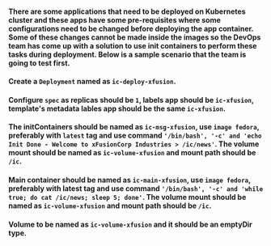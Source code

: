 #### There are some applications that need to be deployed on Kubernetes cluster and these apps have some pre-requisites where some configurations need to be changed before deploying the app container. Some of these changes cannot be made inside the images so the DevOps team has come up with a solution to use init containers to perform these tasks during deployment. Below is a sample scenario that the team is going to test first.

#### Create a ```Deployment``` named as ```ic-deploy-xfusion```.

#### Configure ```spec``` as replicas should be ```1```, labels app should be ```ic-xfusion```, template's metadata lables app should be the same ```ic-xfusion```.

#### The initContainers should be named as ```ic-msg-xfusion```, use ```image fedora```, preferably with ```latest``` tag and use command ```'/bin/bash', '-c' and 'echo Init Done - Welcome to xFusionCorp Industries > /ic/news'```. The volume mount should be named as ```ic-volume-xfusion``` and mount path should be ```/ic```.

#### Main container should be named as ```ic-main-xfusion```, use ```image fedora```, preferably with latest tag and use command ```'/bin/bash', '-c' and 'while true; do cat /ic/news; sleep 5; done'```. The volume mount should be named as ```ic-volume-xfusion``` and mount path should be ```/ic```.

#### Volume to be named as ```ic-volume-xfusion``` and it should be an emptyDir type.
